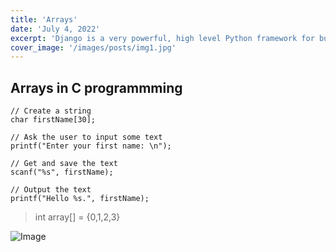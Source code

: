 ```yaml
---
title: 'Arrays'
date: 'July 4, 2022'
excerpt: 'Django is a very powerful, high level Python framework for building web applications'
cover_image: '/images/posts/img1.jpg'
---
```


## Arrays in C programmming

```
// Create a string
char firstName[30];

// Ask the user to input some text
printf("Enter your first name: \n");

// Get and save the text
scanf("%s", firstName);

// Output the text
printf("Hello %s.", firstName);
```

> int array[] = {0,1,2,3}

![Image](https://m.media-amazon.com/images/I/41r3kyKO1xL._SY450_.jpg)